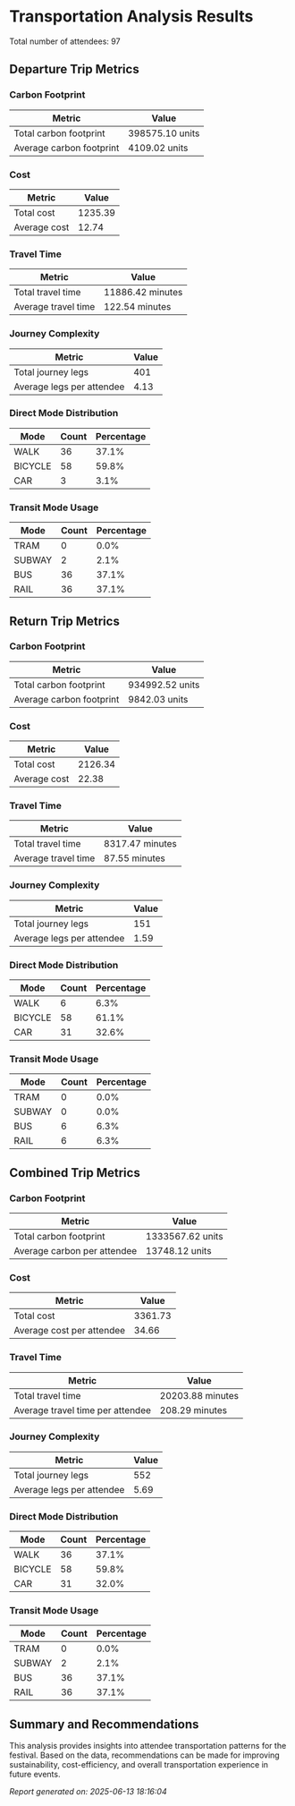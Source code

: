 # Transportation Analysis Results

Total number of attendees: 97

## Departure Trip Metrics

### Carbon Footprint

| Metric | Value |
|--------|-------|
| Total carbon footprint | 398575.10 units |
| Average carbon footprint | 4109.02 units |

### Cost

| Metric | Value |
|--------|-------|
| Total cost | 1235.39 |
| Average cost | 12.74 |

### Travel Time

| Metric | Value |
|--------|-------|
| Total travel time | 11886.42 minutes |
| Average travel time | 122.54 minutes |

### Journey Complexity

| Metric | Value |
|--------|-------|
| Total journey legs | 401 |
| Average legs per attendee | 4.13 |

### Direct Mode Distribution

| Mode | Count | Percentage |
|------|-------|------------|
| WALK | 36 | 37.1% |
| BICYCLE | 58 | 59.8% |
| CAR | 3 | 3.1% |

### Transit Mode Usage

| Mode | Count | Percentage |
|------|-------|------------|
| TRAM | 0 | 0.0% |
| SUBWAY | 2 | 2.1% |
| BUS | 36 | 37.1% |
| RAIL | 36 | 37.1% |

## Return Trip Metrics

### Carbon Footprint

| Metric | Value |
|--------|-------|
| Total carbon footprint | 934992.52 units |
| Average carbon footprint | 9842.03 units |

### Cost

| Metric | Value |
|--------|-------|
| Total cost | 2126.34 |
| Average cost | 22.38 |

### Travel Time

| Metric | Value |
|--------|-------|
| Total travel time | 8317.47 minutes |
| Average travel time | 87.55 minutes |

### Journey Complexity

| Metric | Value |
|--------|-------|
| Total journey legs | 151 |
| Average legs per attendee | 1.59 |

### Direct Mode Distribution

| Mode | Count | Percentage |
|------|-------|------------|
| WALK | 6 | 6.3% |
| BICYCLE | 58 | 61.1% |
| CAR | 31 | 32.6% |

### Transit Mode Usage

| Mode | Count | Percentage |
|------|-------|------------|
| TRAM | 0 | 0.0% |
| SUBWAY | 0 | 0.0% |
| BUS | 6 | 6.3% |
| RAIL | 6 | 6.3% |

## Combined Trip Metrics

### Carbon Footprint

| Metric | Value |
|--------|-------|
| Total carbon footprint | 1333567.62 units |
| Average carbon per attendee | 13748.12 units |

### Cost

| Metric | Value |
|--------|-------|
| Total cost | 3361.73 |
| Average cost per attendee | 34.66 |

### Travel Time

| Metric | Value |
|--------|-------|
| Total travel time | 20203.88 minutes |
| Average travel time per attendee | 208.29 minutes |

### Journey Complexity

| Metric | Value |
|--------|-------|
| Total journey legs | 552 |
| Average legs per attendee | 5.69 |

### Direct Mode Distribution

| Mode | Count | Percentage |
|------|-------|------------|
| WALK | 36 | 37.1% |
| BICYCLE | 58 | 59.8% |
| CAR | 31 | 32.0% |

### Transit Mode Usage

| Mode | Count | Percentage |
|------|-------|------------|
| TRAM | 0 | 0.0% |
| SUBWAY | 2 | 2.1% |
| BUS | 36 | 37.1% |
| RAIL | 36 | 37.1% |

## Summary and Recommendations

This analysis provides insights into attendee transportation patterns for the festival. Based on the data, recommendations can be made for improving sustainability, cost-efficiency, and overall transportation experience in future events.

*Report generated on: 2025-06-13 18:16:04*
